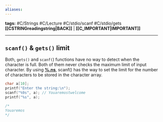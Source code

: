 ```yaml
---
aliases:
---
```

**tags:** #C/Strings #C/Lecture #C/stdio/scanf #C/stdio/gets 
**[[CSTRINGreadingstring|BACK]]** | **[[C_IMPORTANT|IMPORTANT]]**

---
## `scanf()` & `gets()` limit
Both, `gets()` and `scanf(`) functions have no way to detect when the character is full. Both of them never checks the maximum limit of input character. By using **[%.ns](Cns.md)**, scanf()  has the way to set the limit for the number of characters to be stored in the character array.

```C
char a[10];
printf("Enter the string:\n");
scanf("%9s", a); // Youaremostwelcome
printf("%s", a);

/*
Youaremos
*/
```
